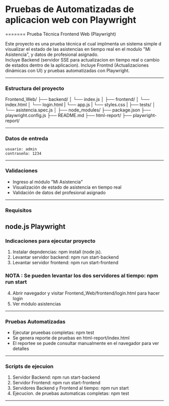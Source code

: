 # Pruebas de Automatizadas de aplicacion web con Playwright
=======
Prueba Técnica Frontend Web (Playwright)

Este proyecto es una prueba técnica el cual implmenta un sistema simple d visualizar el estado de las asistencias en tiempo real
en el modulo "Mi Asistencia", y datos de profesional asignado.  
Incluye Backend (servidor SSE para actualizacion en tiempo real o cambio de estados dentro de la aplicacion). 
Incluye Frontnd (Actualizaciones dinámicas con UI) y pruebas automatizadas con Playwright.

---
### Estructura del proyecto

Frontend_Web/
├── backend/
│   └── index.js
│
├── frontend/
│   └── index.html
│   └── login.html
|   └── app.js
|   └── styles.css
|
├── tests/
│   └── asistencia.spec.js 
│
├── node_modules/
├── package.json
├── playwright.config.js
├── README.md
├── html-report/
├── playwright-report/

---
### Datos de entreda
    usuario: admin
    contraseña: 1234
---
### Validaciones

- Ingreso al módulo "Mi Asistencia"
- Visualización de estado de asistencia en tiempo real
- Validación de datos del profesional asignado
---
### Requisitos

node.js
Playwright
---

### Indicaciones para ejecutar proyecto

1. Instalar depndencias: npm install (node js).
2. Levantar servidor backend: npm run start-backend
3. Levantar servidor frontend: npm run start-frontend
### NOTA : Se pueden levantar los dos servidores al tiempo: npm run start
4. Abrir navegador y visitar Frontend_Web/frontend/login.html para hacer login
5. Ver módulo asistencias
---
### Pruebas Automatizadas

- Ejecutar prueebas completas: npm test
- Se genera reporte de pruebas en html-report/index.html
- El reportee se puede consultar manualmente en el navegador para ver detalles
---
### Scripts de ejecuion

1.  Servidor Backend: npm run start-backend
2.  Servidor Frontend: npm run start-frontend
3.  Servidores Backend y Frontend al tiempo: npm run start
4.  Ejecucion. de pruebas automaticas completas:  npm test
---
